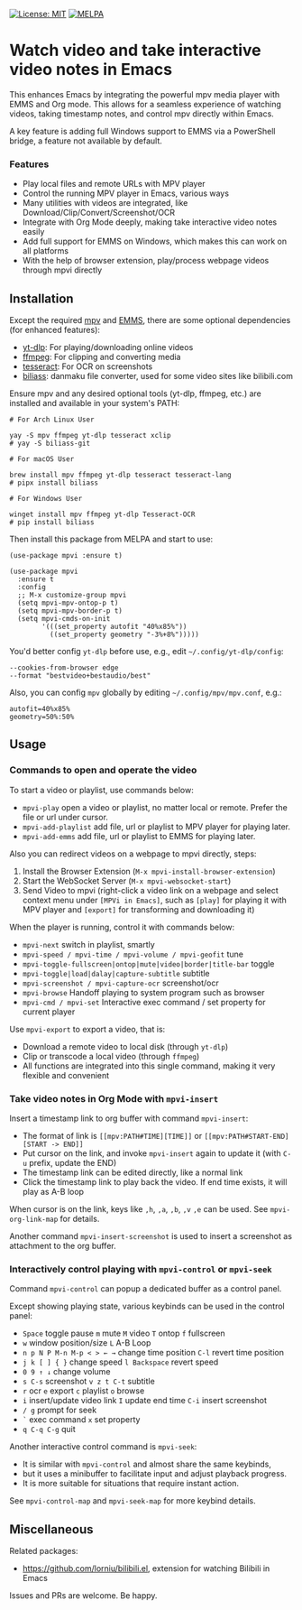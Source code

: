 [![License: MIT](https://img.shields.io/badge/License-MIT-blue.svg)](https://opensource.org/licenses/MIT)
[![MELPA](https://melpa.org/packages/mpvi-badge.svg)](https://melpa.org/#/mpvi)

# Watch video and take interactive video notes in Emacs

This enhances Emacs by integrating the powerful mpv media player with EMMS and Org mode.
This allows for a seamless experience of watching videos, taking timestamp notes, and control mpv directly within Emacs.

A key feature is adding full Windows support to EMMS via a PowerShell bridge, a feature not available by default.

### Features

- Play local files and remote URLs with MPV player
- Control the running MPV player in Emacs, various ways
- Many utilities with videos are integrated, like Download/Clip/Convert/Screenshot/OCR
- Integrate with Org Mode deeply, making take interactive video notes easily
- Add full support for EMMS on Windows, which makes this can work on all platforms
- With the help of browser extension, play/process webpage videos through mpvi directly

## Installation

Except the required [mpv](https://mpv.io/) and [EMMS](https://www.gnu.org/software/emms/), there are some optional dependencies (for enhanced features):
+ [yt-dlp](https://github.com/yt-dlp/yt-dlp): For playing/downloading online videos
+ [ffmpeg](https://ffmpeg.org/): For clipping and converting media
+ [tesseract](https://github.com/tesseract-ocr/tesseract): For OCR on screenshots
+ [biliass](https://github.com/yutto-dev/biliass): danmaku file converter, used for some video sites like bilibili.com

Ensure mpv and any desired optional tools (yt-dlp, ffmpeg, etc.) are installed and available in your system's PATH:
```shell
# For Arch Linux User

yay -S mpv ffmpeg yt-dlp tesseract xclip
# yay -S biliass-git

# For macOS User

brew install mpv ffmpeg yt-dlp tesseract tesseract-lang
# pipx install biliass

# For Windows User

winget install mpv ffmpeg yt-dlp Tesseract-OCR
# pip install biliass
```

Then install this package from MELPA and start to use:
```emacs-lisp
(use-package mpvi :ensure t)

(use-package mpvi
  :ensure t
  :config
  ;; M-x customize-group mpvi
  (setq mpvi-mpv-ontop-p t)
  (setq mpvi-mpv-border-p t)
  (setq mpvi-cmds-on-init
        '(((set_property autofit "40%x85%"))
          ((set_property geometry "-3%+8%")))))
```

You'd better config `yt-dlp` before use, e.g., edit `~/.config/yt-dlp/config`:
```
--cookies-from-browser edge
--format "bestvideo+bestaudio/best"
```

Also, you can config `mpv` globally by editing `~/.config/mpv/mpv.conf`, e.g.:
```
autofit=40%x85%
geometry=50%:50%
```

## Usage

### Commands to open and operate the video

To start a video or playlist, use commands below:
- `mpvi-play` open a video or playlist, no matter local or remote. Prefer the file or url under cursor.
- `mpvi-add-playlist` add file, url or playlist to MPV player for playing later.
- `mpvi-add-emms` add file, url or playlist to EMMS for playing later.

Also you can redirect videos on a webpage to mpvi directly, steps:
1. Install the Browser Extension (`M-x mpvi-install-browser-extension`)
2. Start the WebSocket Server (`M-x mpvi-websocket-start`)
3. Send Video to mpvi (right-click a video link on a webpage and select context menu under `[MPVi in Emacs]`, such as `[play]` for playing it with MPV player and `[export]` for transforming and downloading it)

When the player is running, control it with commands below:
- `mpvi-next` switch in playlist, smartly
- `mpvi-speed / mpvi-time / mpvi-volume / mpvi-geofit` tune
- `mpvi-toggle-fullscreen|ontop|mute|video|border|title-bar` toggle
- `mpvi-toggle|load|dalay|capture-subtitle` subtitle
- `mpvi-screenshot / mpvi-capture-ocr` screenshot/ocr
- `mpvi-browse` Handoff playing to system program such as browser
- `mpvi-cmd / mpvi-set` Interactive exec command / set property for current player

Use `mpvi-export` to export a video, that is:
- Download a remote video to local disk (through `yt-dlp`)
- Clip or transcode a local video (through `ffmpeg`)
- All functions are integrated into this single command, making it very flexible and convenient

### Take video notes in Org Mode with `mpvi-insert`

Insert a timestamp link to org buffer with command `mpvi-insert`:
- The format of link is `[[mpv:PATH#TIME][TIME]]` or `[[mpv:PATH#START-END][START -> END]]`
- Put cursor on the link, and invoke `mpvi-insert` again to update it (with `C-u` prefix, update the END)
- The timestamp link can be edited directly, like a normal link
- Click the timestamp link to play back the video. If end time exists, it will play as A-B loop

When cursor is on the link, keys like `,h`, `,a`, `,b`, `,v` `,e` can be used. See `mpvi-org-link-map` for details.

Another command `mpvi-insert-screenshot` is used to insert a screenshot as attachment to the org buffer.

### Interactively control playing with `mpvi-control` or `mpvi-seek`

Command `mpvi-control` can popup a dedicated buffer as a control panel.

Except showing playing state, various keybinds can be used in the control panel:
- `Space` toggle pause `m` mute `M` video `T` ontop `f` fullscreen
- `w` window position/size `L` A-B Loop
- `n p N P M-n M-p < > ← →` change time position `C-l` revert time position
- `j k [ ] { }` change speed `l Backspace` revert speed
- `0 9 ↑ ↓` change volume
- `s C-s` screenshot `v z t C-t` subtitle
- `r` ocr `e` export `c` playlist `o` browse
- `i` insert/update video link `I` update end time `C-i` insert screenshot
- `/ g` prompt for seek
- `` ` `` exec command `x` set property
- `q C-q C-g` quit

Another interactive control command is `mpvi-seek`:
- It is similar with `mpvi-control` and almost share the same keybinds,
- but it uses a minibuffer to facilitate input and adjust playback progress.
- It is more suitable for situations that require instant action.

See `mpvi-control-map` and `mpvi-seek-map` for more keybind details.

## Miscellaneous

Related packages:
- https://github.com/lorniu/bilibili.el, extension for watching Bilibili in Emacs

Issues and PRs are welcome. Be happy.
